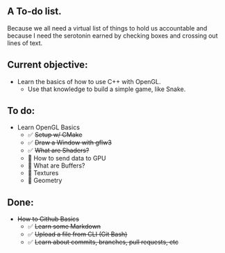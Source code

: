 ## A To-do list.
Because we all need a virtual list of things to hold us accountable and because I need the serotonin earned by checking boxes and crossing out lines of text.

## Current objective: 
- Learn the basics of how to use C++ with OpenGL.
    - Use that knowledge to build a simple game, like Snake.

## To do:
- Learn OpenGL Basics
    - :white_check_mark: <del> Setup w/ CMake
    - :white_check_mark: <del> Draw a Window with gflw3
    - :white_check_mark: <del> What are Shaders?
    - :white_square_button: How to send data to GPU
    - :white_square_button: What are Buffers?
    - :white_square_button: Textures
    - :white_square_button: Geometry

## Done:
- <del> How to Github Basics </del>
    - :white_check_mark: <del> Learn some Markdown
    - :white_check_mark: <del> Upload a file from CLI (Git Bash)
    - :white_check_mark: <del> Learn about commits, branches, pull requests, etc